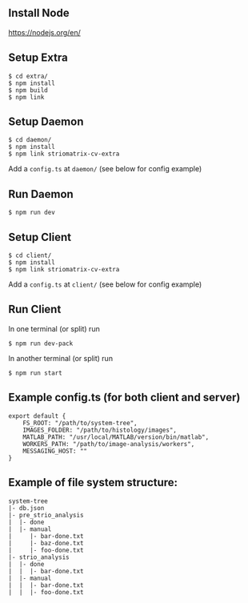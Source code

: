 ## Install Node

https://nodejs.org/en/

## Setup Extra

```
$ cd extra/
$ npm install
$ npm build
$ npm link
```

## Setup Daemon

```
$ cd daemon/
$ npm install
$ npm link striomatrix-cv-extra
```
Add a `config.ts` at `daemon/` (see below for config example)

## Run Daemon

```
$ npm run dev
```

## Setup Client

```
$ cd client/
$ npm install
$ npm link striomatrix-cv-extra
```
Add a `config.ts` at `client/` (see below for config example)


## Run Client

In one terminal (or split) run

```
$ npm run dev-pack
```

In another terminal (or split) run

```
$ npm run start
```

## Example config.ts (for both client and server)
```
export default {
    FS_ROOT: "/path/to/system-tree",
    IMAGES_FOLDER: "/path/to/histology/images",
    MATLAB_PATH: "/usr/local/MATLAB/version/bin/matlab",
    WORKERS_PATH: "/path/to/image-analysis/workers",
    MESSAGING_HOST: ""
}
```

## Example of file system structure:
```
system-tree
|- db.json
|- pre_strio_analysis
|  |- done
|  |- manual
|     |- bar-done.txt
|     |- baz-done.txt
|     |- foo-done.txt
|- strio_analysis
|  |- done
|  |  |- bar-done.txt
|  |- manual
|  |  |- bar-done.txt
|  |  |- foo-done.txt
```

